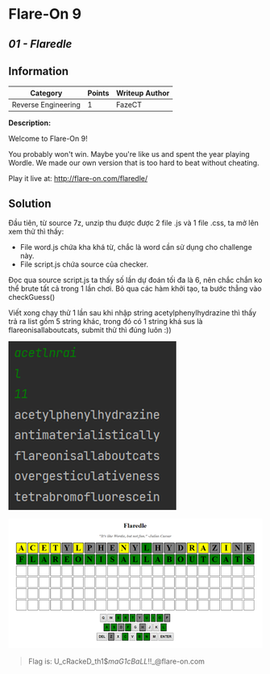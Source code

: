 # __Flare-On 9__ 
## _01 - Flaredle_

## Information
**Category** | **Points** | **Writeup Author**
--- | --- | ---
Reverse Engineering | 1 | FazeCT

**Description:** 

Welcome to Flare-On 9!

You probably won't win. Maybe you're like us and spent the year playing Wordle. We made our own version that is too hard to beat without cheating.

Play it live at: http://flare-on.com/flaredle/

## Solution
Đầu tiên, từ source 7z, unzip thu được được 2 file .js và 1 file .css, ta mở lên xem thử thì thấy:
- File word.js chứa kha khá từ, chắc là word cần sử dụng cho challenge này.
- File script.js chứa source của checker.

Đọc qua source script.js ta thấy số lần dự đoán tối đa là 6, nên chắc chắn ko thể brute tất cả trong 1 lần chơi.
Bỏ qua các hàm khởi tạo, ta bước thẳng vào checkGuess()

Viết xong chạy thử 1 lần sau khi nhập string acetylphenylhydrazine thì thấy trả ra list gồm 5 string khác, trong đó có 1 string khá sus là flareonisallaboutcats, submit thử thì đúng luôn :))

![List](Images/image_2022-10-01_094719698.png)

![Result](Images/image_2022-10-01_094725006.png)

> Flag is: U_cRackeD_th1$<span>_maG1cBaLL_!!_@fla</span>re-on.com
